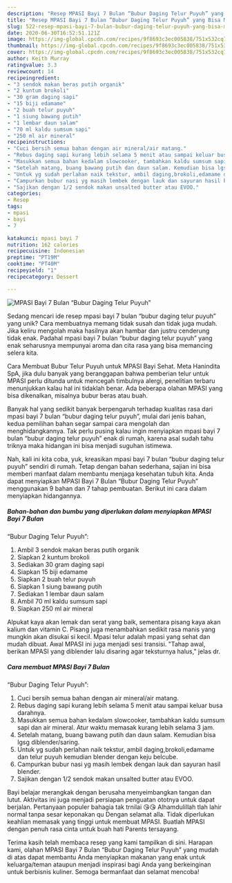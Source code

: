 ```yaml
---
description: "Resep MPASI Bayi 7 Bulan “Bubur Daging Telur Puyuh” yang Bisa Manjain Lidah"
title: "Resep MPASI Bayi 7 Bulan “Bubur Daging Telur Puyuh” yang Bisa Manjain Lidah"
slug: 522-resep-mpasi-bayi-7-bulan-bubur-daging-telur-puyuh-yang-bisa-manjain-lidah
date: 2020-06-30T16:52:51.121Z
image: https://img-global.cpcdn.com/recipes/9f8693c3ec005838/751x532cq70/mpasi-bayi-7-bulan-bubur-daging-telur-puyuh-foto-resep-utama.jpg
thumbnail: https://img-global.cpcdn.com/recipes/9f8693c3ec005838/751x532cq70/mpasi-bayi-7-bulan-bubur-daging-telur-puyuh-foto-resep-utama.jpg
cover: https://img-global.cpcdn.com/recipes/9f8693c3ec005838/751x532cq70/mpasi-bayi-7-bulan-bubur-daging-telur-puyuh-foto-resep-utama.jpg
author: Keith Murray
ratingvalue: 3.3
reviewcount: 14
recipeingredient:
- "3 sendok makan beras putih organik"
- "2 kuntum brokoli"
- "30 gram daging sapi"
- "15 biji edamame"
- "2 buah telur puyuh"
- "1 siung bawang putih"
- "1 lembar daun salam"
- "70 ml kaldu sumsum sapi"
- "250 ml air mineral"
recipeinstructions:
- "Cuci bersih semua bahan dengan air mineral/air matang."
- "Rebus daging sapi kurang lebih selama 5 menit atau sampai keluar busa darahnya."
- "Masukkan semua bahan kedalam slowcooker, tambahkan kaldu sumsum sapi dan air mineral. Atur waktu memasak kurang lebih selama 3 jam."
- "Setelah matang, buang bawang putih dan daun salam. Kemudian bisa lgsg diblender/saring."
- "Untuk yg sudah perlahan naik tekstur, ambil daging,brokoli,edamame dan telur puyuh kemudian blender dengan keju belcube."
- "Campurkan bubur nasi yg masih lembek dengan lauk dan sayuran hasil blender."
- "Sajikan dengan 1/2 sendok makan unsalted butter atau EVOO."
categories:
- Resep
tags:
- mpasi
- bayi
- 7

katakunci: mpasi bayi 7 
nutrition: 162 calories
recipecuisine: Indonesian
preptime: "PT19M"
cooktime: "PT40M"
recipeyield: "1"
recipecategory: Dessert

---
```



![MPASI Bayi 7 Bulan
“Bubur Daging Telur Puyuh”](https://img-global.cpcdn.com/recipes/9f8693c3ec005838/751x532cq70/mpasi-bayi-7-bulan-bubur-daging-telur-puyuh-foto-resep-utama.jpg)

Sedang mencari ide resep mpasi bayi 7 bulan
“bubur daging telur puyuh” yang unik? Cara membuatnya memang tidak susah dan tidak juga mudah. Jika keliru mengolah maka hasilnya akan hambar dan justru cenderung tidak enak. Padahal mpasi bayi 7 bulan
“bubur daging telur puyuh” yang enak seharusnya mempunyai aroma dan cita rasa yang bisa memancing selera kita.

Cara Membuat Bubur Telur Puyuh untuk MPASI Bayi Sehat. Meta Hanindita SpA, jika dulu banyak yang beranggapan bahwa pemberian telur untuk MPASI perlu ditunda untuk mencegah timbulnya alergi, penelitian terbaru menunjukkan kalau hal ini tidaklah benar. Ada beberapa olahan MPASI yang bisa dikenalkan, misalnya bubur beras atau buah.

Banyak hal yang sedikit banyak berpengaruh terhadap kualitas rasa dari mpasi bayi 7 bulan
“bubur daging telur puyuh”, mulai dari jenis bahan, kedua pemilihan bahan segar sampai cara mengolah dan menghidangkannya. Tak perlu pusing kalau ingin menyiapkan mpasi bayi 7 bulan
“bubur daging telur puyuh” enak di rumah, karena asal sudah tahu triknya maka hidangan ini bisa menjadi suguhan istimewa.


Nah, kali ini kita coba, yuk, kreasikan mpasi bayi 7 bulan
“bubur daging telur puyuh” sendiri di rumah. Tetap dengan bahan sederhana, sajian ini bisa memberi manfaat dalam membantu menjaga kesehatan tubuh kita. Anda dapat menyiapkan MPASI Bayi 7 Bulan
“Bubur Daging Telur Puyuh” menggunakan 9 bahan dan 7 tahap pembuatan. Berikut ini cara dalam menyiapkan hidangannya.

<!--inarticleads1-->

##### Bahan-bahan dan bumbu yang diperlukan dalam menyiapkan MPASI Bayi 7 Bulan
“Bubur Daging Telur Puyuh”:

1. Ambil 3 sendok makan beras putih organik
1. Siapkan 2 kuntum brokoli
1. Sediakan 30 gram daging sapi
1. Siapkan 15 biji edamame
1. Siapkan 2 buah telur puyuh
1. Siapkan 1 siung bawang putih
1. Sediakan 1 lembar daun salam
1. Ambil 70 ml kaldu sumsum sapi
1. Siapkan 250 ml air mineral


Alpukat kaya akan lemak dan serat yang baik, sementara pisang kaya akan kalium dan vitamin C. Pisang juga menambahkan sedikit rasa manis yang mungkin akan disukai si kecil. Mpasi telur adalah mpasi yang sehat dan mudah dibuat. Awal MPASI ini juga menjadi sesi transisi. &#34;Tahap awal, berikan MPASI yang diblender lalu disaring agar teksturnya halus,&#34; jelas dr. 

<!--inarticleads2-->

##### Cara membuat MPASI Bayi 7 Bulan
“Bubur Daging Telur Puyuh”:

1. Cuci bersih semua bahan dengan air mineral/air matang.
1. Rebus daging sapi kurang lebih selama 5 menit atau sampai keluar busa darahnya.
1. Masukkan semua bahan kedalam slowcooker, tambahkan kaldu sumsum sapi dan air mineral. Atur waktu memasak kurang lebih selama 3 jam.
1. Setelah matang, buang bawang putih dan daun salam. Kemudian bisa lgsg diblender/saring.
1. Untuk yg sudah perlahan naik tekstur, ambil daging,brokoli,edamame dan telur puyuh kemudian blender dengan keju belcube.
1. Campurkan bubur nasi yg masih lembek dengan lauk dan sayuran hasil blender.
1. Sajikan dengan 1/2 sendok makan unsalted butter atau EVOO.


Bayi belajar merangkak dengan berusaha menyeimbangkan tangan dan lutut. Aktivitas ini juga menjadi persiapan penguatan ototnya untuk dapat berjalan. Pertanyaan populer bahagia tak trnilai 😘😘 Alhamdulillah tlah lahir normal tanpa sesar keponakan qu Dengan selamat alla. Tidak diperlukan keahlian memasak yang tinggi untuk membuat MPASI. Buatlah MPASI dengan penuh rasa cinta untuk buah hati Parents tersayang. 

Terima kasih telah membaca resep yang kami tampilkan di sini. Harapan kami, olahan MPASI Bayi 7 Bulan
“Bubur Daging Telur Puyuh” yang mudah di atas dapat membantu Anda menyiapkan makanan yang enak untuk keluarga/teman ataupun menjadi inspirasi bagi Anda yang berkeinginan untuk berbisnis kuliner. Semoga bermanfaat dan selamat mencoba!

